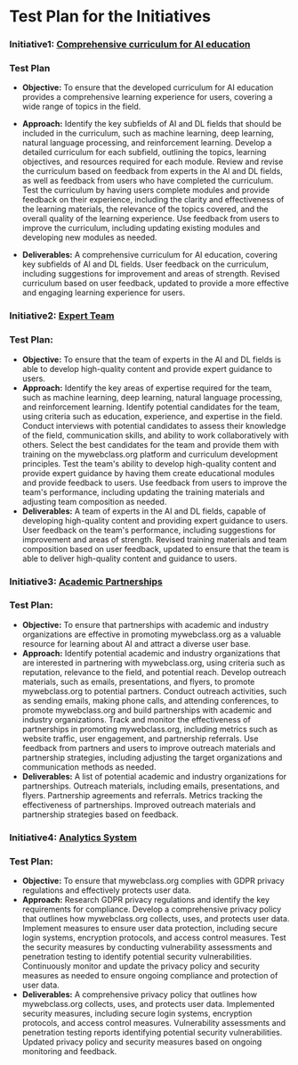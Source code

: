 # Test Plan for the Initiatives
### Initiative1: [Comprehensive curriculum for AI education](documentation/templates/theme/initiatives/curriculum_initiative.md)
### **Test Plan**

* **Objective:**
To ensure that the developed curriculum for AI education provides a comprehensive learning experience for users, covering a wide range of topics in the field.

* **Approach:**
Identify the key subfields of AI and DL fields that should be included in the curriculum, such as machine learning, deep learning, natural language processing, and reinforcement learning.
Develop a detailed curriculum for each subfield, outlining the topics, learning objectives, and resources required for each module.
Review and revise the curriculum based on feedback from experts in the AI and DL fields, as well as feedback from users who have completed the curriculum.
Test the curriculum by having users complete modules and provide feedback on their experience, including the clarity and effectiveness of the learning materials, the relevance of the topics covered, and the overall quality of the learning experience.
Use feedback from users to improve the curriculum, including updating existing modules and developing new modules as needed.
* **Deliverables:**
A comprehensive curriculum for AI education, covering key subfields of AI and DL fields.
User feedback on the curriculum, including suggestions for improvement and areas of strength.
Revised curriculum based on user feedback, updated to provide a more effective and engaging learning experience for users.

### Initiative2: [Expert Team](documentation/templates/theme/initiatives/expertteam_initiative.md)

### **Test Plan:**
* **Objective:**
To ensure that the team of experts in the AI and DL fields is able to develop high-quality content and provide expert guidance to users.
* **Approach:**
Identify the key areas of expertise required for the team, such as machine learning, deep learning, natural language processing, and reinforcement learning.
Identify potential candidates for the team, using criteria such as education, experience, and expertise in the field.
Conduct interviews with potential candidates to assess their knowledge of the field, communication skills, and ability to work collaboratively with others.
Select the best candidates for the team and provide them with training on the mywebclass.org platform and curriculum development principles.
Test the team's ability to develop high-quality content and provide expert guidance by having them create educational modules and provide feedback to users.
Use feedback from users to improve the team's performance, including updating the training materials and adjusting team composition as needed.
* **Deliverables:**
A team of experts in the AI and DL fields, capable of developing high-quality content and providing expert guidance to users.
User feedback on the team's performance, including suggestions for improvement and areas of strength.
Revised training materials and team composition based on user feedback, updated to ensure that the team is able to deliver high-quality content and guidance to users.


### Initiative3: [Academic Partnerships](documentation/templates/theme/initiatives/partnership_initiative.md)
### **Test Plan:**
* **Objective:**
To ensure that partnerships with academic and industry organizations are effective in promoting mywebclass.org as a valuable resource for learning about AI and attract a diverse user base.
* **Approach:**
Identify potential academic and industry organizations that are interested in partnering with mywebclass.org, using criteria such as reputation, relevance to the field, and potential reach.
Develop outreach materials, such as emails, presentations, and flyers, to promote mywebclass.org to potential partners.
Conduct outreach activities, such as sending emails, making phone calls, and attending conferences, to promote mywebclass.org and build partnerships with academic and industry organizations.
Track and monitor the effectiveness of partnerships in promoting mywebclass.org, including metrics such as website traffic, user engagement, and partnership referrals.
Use feedback from partners and users to improve outreach materials and partnership strategies, including adjusting the target organizations and communication methods as needed.
* **Deliverables:**
A list of potential academic and industry organizations for partnerships.
Outreach materials, including emails, presentations, and flyers.
Partnership agreements and referrals.
Metrics tracking the effectiveness of partnerships.
Improved outreach materials and partnership strategies based on feedback.

### Initiative4: [Analytics System](documentation/templates/theme/initiatives/analytical_initiative.md)
### **Test Plan:**
* **Objective:**
To ensure that mywebclass.org complies with GDPR privacy regulations and effectively protects user data.
* **Approach:**
Research GDPR privacy regulations and identify the key requirements for compliance.
Develop a comprehensive privacy policy that outlines how mywebclass.org collects, uses, and protects user data.
Implement measures to ensure user data protection, including secure login systems, encryption protocols, and access control measures.
Test the security measures by conducting vulnerability assessments and penetration testing to identify potential security vulnerabilities.
Continuously monitor and update the privacy policy and security measures as needed to ensure ongoing compliance and protection of user data.
* **Deliverables:**
A comprehensive privacy policy that outlines how mywebclass.org collects, uses, and protects user data.
Implemented security measures, including secure login systems, encryption protocols, and access control measures.
Vulnerability assessments and penetration testing reports identifying potential security vulnerabilities.
Updated privacy policy and security measures based on ongoing monitoring and feedback.

